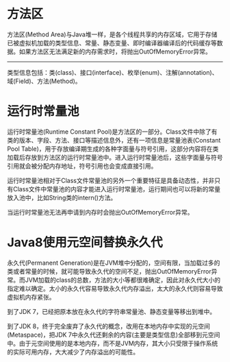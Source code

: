 # 方法区

方法区(Method Area)与Java堆一样，是各个线程共享的内存区域，它用于存储已被虚拟机加载的类型信息、常量、静态变量、即时编译器编译后的代码缓存等数据。如果方法区无法满足新的内存需求时，将抛出OutOfMemoryError异常。

---

类型信息包括：类(class)、接口(interface)、枚举(enum)、注解(annotation)、域(Field)、方法(Method)。

# 运行时常量池

运行时常量池(Runtime Constant Pool)是方法区的一部分。Class文件中除了有类的版本、字段、方法、接口等描述信息外，还有一项信息是常量池表(Constant Pool Table)，用于存放编译期生成的各种字面量与符号引用，这部分内容将在类加载后存放到方法区的运行时常量池中。进入运行时常量池后，这些字面量与符号引用就会被分配内存地址，符号引用也会变成直接引用。

运行时常量池相对于Class文件常量池的另外一个重要特征是具备动态性，并非只有Class文件中常量池的内容才能进入运行时常量池，运行期间也可以将新的常量放入池中，比如String类的intern()方法。

当运行时常量池无法再申请到内存时会抛出OutOfMemoryError异常。

# Java8使用元空间替换永久代

永久代(Permanent Generation)是在JVM堆中分配的，空间有限，当加载过多的类或者常量的时候，就可能导致永久代的空间不足，抛出OutOfMemoryError异常。而JVM加载的class的总数，方法的大小等都很难确定，因此对永久代大小的指定难以确定。太小的永久代容易导致永久代内存溢出，太大的永久代则容易导致虚拟机内存紧张。

到了JDK 7，已经把原本放在永久代的字符串常量池、静态变量等移出到堆中。

到了JDK 8，终于完全废弃了永久代的概念，改用在本地内存中实现的元空间(Metaspace)，把JDK 7中永久代还剩余的内容(主要是类型信息)全部移到元空间中。由于元空间使用的是本地内存，而不是JVM内存，其大小只受限于操作系统的实际可用内存，大大减少了内存溢出的可能性。
